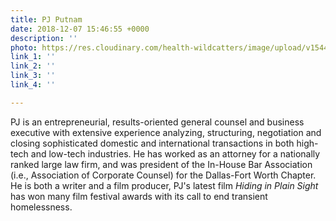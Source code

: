 ```yaml
---
title: PJ Putnam
date: 2018-12-07 15:46:55 +0000
description: ''
photo: https://res.cloudinary.com/health-wildcatters/image/upload/v1544197638/image.png
link_1: ''
link_2: ''
link_3: ''
link_4: ''

---
```

PJ is an entrepreneurial, results-oriented general counsel and business executive with extensive experience analyzing, structuring, negotiation and closing sophisticated domestic and international transactions in both high-tech and low-tech industries. He has worked as an attorney for a nationally ranked large law firm, and was president of the In-House Bar Association (i.e., Association of Corporate Counsel) for the Dallas-Fort Worth Chapter. He is both a writer and a film producer, PJ's latest film _Hiding in Plain Sight_ has won many film festival awards with its call to end transient homelessness.